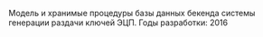Модель и хранимые процедуры базы данных бекенда системы генерации раздачи ключей ЭЦП.
Годы разработки: 2016 
